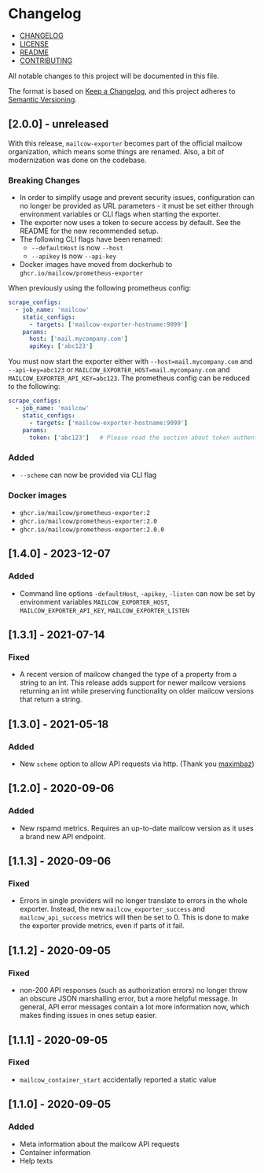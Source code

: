 # Changelog

* [CHANGELOG](./CHANGELOG.md)
* [LICENSE](./LICENSE)
* [README](./README.md)
* [CONTRIBUTING](./CONTRIBUTING.md)

All notable changes to this project will be documented in this file.

The format is based on [Keep a Changelog](https://keepachangelog.com/en/1.0.0/),
and this project adheres to [Semantic Versioning](https://semver.org/spec/v2.0.0.html).

## [2.0.0] - unreleased

With this release, `mailcow-exporter` becomes part of the official mailcow organization, which
means some things are renamed. Also, a bit of modernization was done on the codebase.

### Breaking Changes
* In order to simplify usage and prevent security issues, configuration can no longer
  be provided as URL parameters - it must be set either through environment variables
  or CLI flags when starting the exporter.
* The exporter now uses a token to secure access by default. See the README for the new
  recommended setup.
* The following CLI flags have been renamed:
  * `--defaultHost` is now `--host`
  * `--apikey` is now `--api-key`
* Docker images have moved from dockerhub to `ghcr.io/mailcow/prometheus-exporter`


When previously using the following prometheus config:

```yaml
scrape_configs:
  - job_name: 'mailcow'
    static_configs:
      - targets: ['mailcow-exporter-hostname:9099']
    params:
      host: ['mail.mycompany.com']
      apiKey: ['abc123']
```

You must now start the exporter either with `--host=mail.mycompany.com` and `--api-key=abc123`
or `MAILCOW_EXPORTER_HOST=mail.mycompany.com` and `MAILCOW_EXPORTER_API_KEY=abc123`. The
prometheus config can be reduced to the following:

```yaml
scrape_configs:
  - job_name: 'mailcow'
    static_configs:
      - targets: ['mailcow-exporter-hostname:9099']
    params:
      token: ['abc123']   # Please read the section about token authentication in the README
```


### Added
* `--scheme` can now be provided via CLI flag

### Docker images
- `ghcr.io/mailcow/prometheus-exporter:2`
- `ghcr.io/mailcow/prometheus-exporter:2.0`
- `ghcr.io/mailcow/prometheus-exporter:2.0.0`

## [1.4.0] - 2023-12-07
### Added
* Command line options `-defaultHost`, `-apikey`, `-listen` can now be set by environment variables
  `MAILCOW_EXPORTER_HOST`, `MAILCOW_EXPORTER_API_KEY`, `MAILCOW_EXPORTER_LISTEN`

## [1.3.1] - 2021-07-14
### Fixed
* A recent version of mailcow changed the type of a property from a string to an int. This
  release adds support for newer mailcow versions returning an int while preserving functionality
  on older mailcow versions that return a string.

## [1.3.0] - 2021-05-18
### Added
* New `scheme` option to allow API requests via http. (Thank you [maximbaz](https://github.com/maximbaz))

## [1.2.0] - 2020-09-06
### Added
* New rspamd metrics. Requires an up-to-date mailcow version as it uses a brand new API endpoint.

## [1.1.3] - 2020-09-06
### Fixed
* Errors in single providers will no longer translate to errors in the whole exporter.
  Instead, the new `mailcow_exporter_success` and `mailcow_api_success` metrics will then
  be set to 0. This is done to make the exporter provide metrics, even if parts of it fail.

## [1.1.2] - 2020-09-05
### Fixed
* non-200 API responses (such as authorization errors) no longer throw an obscure JSON
  marshalling error, but a more helpful message. In general, API error messages contain
  a lot more information now, which makes finding issues in ones setup easier.

## [1.1.1] - 2020-09-05
### Fixed
* `mailcow_container_start` accidentally reported a static value

## [1.1.0] - 2020-09-05
### Added
* Meta information about the mailcow API requests
* Container information
* Help texts
